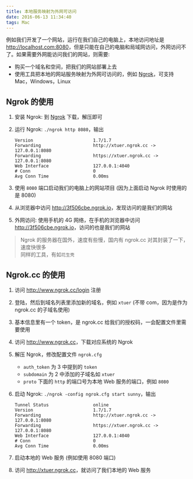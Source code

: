 ```yaml
---
title: 本地服务映射为外网可访问
date: 2016-06-13 11:34:40
tags: Mac
---
```


例如我们开发了一个网站，运行在我们自己的电脑上，本地访问地址是 <http://localhost.com:8080>，但是只能在自己的电脑和局域网访问，外网访问不了。如果需要外网能访问我们的网站，则需要:

* 购买一个域名和空间，把我们的网站部署上去
* 使用工具把本地的网站服务映射为外网可访问的，例如 [Ngrok](https://ngrok.com)，可支持 Mac，Windows，Linux

<!--more-->

## Ngrok 的使用
1. 安装 Ngrok: 到 [Ngrok](https://ngrok.com) 下载，解压即可
2. 运行 Ngrok: `./ngrok http 8080`，输出

    ```
    Version                       1.7/1.7                                                                                                                                             
    Forwarding                    http://xtuer.ngrok.cc -> 127.0.0.1:8080                                                                                                             
    Forwarding                    https://xtuer.ngrok.cc -> 127.0.0.1:8080                                                                                                            
    Web Interface                 127.0.0.1:4040                                                                                                                                      
    # Conn                        0                                                                                                                                                   
    Avg Conn Time                 0.00ms
    ```

3. 使用 `8080` 端口启动我们的电脑上的网站项目 (因为上面启动 Ngrok 时使用的是 8080)
4. 从浏览器中访问 <http://3f506cbe.ngrok.io>，发现访问的是我们的网站
5. 外网访问: 使用手机的 4G 网络，在手机的浏览器中访问 <http://3f506cbe.ngrok.io>，访问的也是我们的网站

> Ngrok 的服务器在国外，速度有些慢，国内有 ngrok.cc 对其封装了一下，速度快很多  
> 同样的工具，有如`花生壳`

## Ngrok.cc 的使用
1. 访问 <http://www.ngrok.cc/login> 注册
2. 登陆，然后到域名列表里添加新的域名，例如 `xtuer` (不带 com，因为是作为 ngrok.cc 的子域名使用)
3. 基本信息里有一个 token，是 ngrok.cc 给我们的授权码，一会配置文件里需要使用
4. 访问 <http://www.ngrok.cc>，下载对应系统的 Ngrok
5. 解压 Ngrok，修改配置文件 `ngrok.cfg`
    * `auth_token` 为 3 中提到的 `token`
    * `subdomain` 为 2 中添加的子域名如 `xtuer`
    * `proto` 下面的 `http` 的端口号为本地 Web 服务的端口，例如 `8080`
6. 启动 Ngrok: `./ngrok -config ngrok.cfg start sunny`，输出

    ```                                                                                                                                                                                      
    Tunnel Status                 online                                                                                                                                              
    Version                       1.7/1.7                                                                                                                                             
    Forwarding                    http://xtuer.ngrok.cc -> 127.0.0.1:8080                                                                                                             
    Forwarding                    https://xtuer.ngrok.cc -> 127.0.0.1:8080                                                                                                            
    Web Interface                 127.0.0.1:4040                                                                                                                                      
    # Conn                        0                                                                                                                                                   
    Avg Conn Time                 0.00ms                         
    ```

7. 启动本地的 Web 服务 (例如使用 8080 端口)
8. 访问 <http://xtuer.ngrok.cc>，就访问了我们本地的 Web 服务




